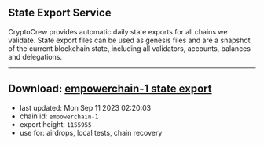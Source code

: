 ## State Export Service
CryptoCrew provides automatic daily state exports for all chains we validate. State export files can be used as genesis files and are a snapshot of the current blockchain state, including all validators, accounts, balances and delegations.

---
**Download: [empowerchain-1 state export](https://dl.ccvalidators.com/SERVICE/empowerchain/empowerchain-1_export_1155955.json)**
---

- last updated: Mon Sep 11 2023 02:20:03
- chain id: `empowerchain-1`
- export height: `1155955`
- use for: airdrops, local tests, chain recovery
